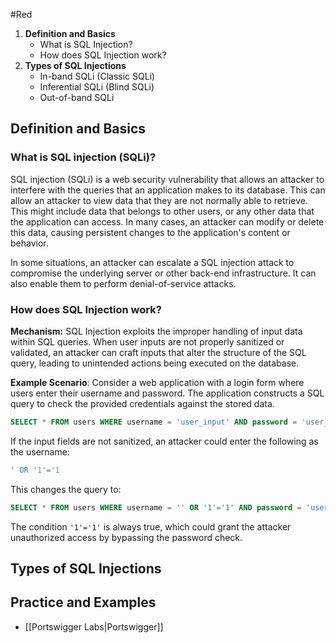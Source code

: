 #Red

1. **Definition and Basics**
    - What is SQL Injection?
    - How does SQL Injection work?
2. **Types of SQL Injections**
    - In-band SQLi (Classic SQLi)
    - Inferential SQLi (Blind SQLi)
    - Out-of-band SQLi

## Definition and Basics
### What is SQL injection (SQLi)?
SQL injection (SQLi) is a web security vulnerability that allows an attacker to interfere with the queries that an application makes to its database. This can allow an attacker to view data that they are not normally able to retrieve. This might include data that belongs to other users, or any other data that the application can access. In many cases, an attacker can modify or delete this data, causing persistent changes to the application's content or behavior.

In some situations, an attacker can escalate a SQL injection attack to compromise the underlying server or other back-end infrastructure. It can also enable them to perform denial-of-service attacks.

### How does SQL Injection work?
**Mechanism:** SQL Injection exploits the improper handling of input data within SQL queries. When user inputs are not properly sanitized or validated, an attacker can craft inputs that alter the structure of the SQL query, leading to unintended actions being executed on the database.

**Example Scenario**: Consider a web application with a login form where users enter their username and password. The application constructs a SQL query to check the provided credentials against the stored data.
```sql
SELECT * FROM users WHERE username = 'user_input' AND password = 'user_password'
```

If the input fields are not sanitized, an attacker could enter the following as the username:
```sql
' OR '1'='1
```

This changes the query to:
```sql
SELECT * FROM users WHERE username = '' OR '1'='1' AND password = 'user_password';
```

The condition `'1'='1'` is always true, which could grant the attacker unauthorized access by bypassing the password check.

## Types of SQL Injections

## Practice and Examples

- [[Portswigger Labs|Portswigger]]
